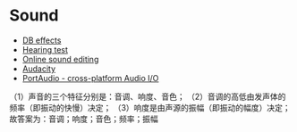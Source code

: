 Sound
===========


- [DB effects](http://www.sengpielaudio.com/calculator-levelchange.htm)
- [Hearing test](http://www.audiocheck.net/testtones_hearingtestaudiogram.php)
- [Online sound editing](https://twistedwave.com/online/)
- [Audacity](http://audacity.sourceforge.net/)
- [PortAudio - cross-platform Audio I/O](http://www.portaudio.com/)

（1）声音的三个特征分别是：音调、响度、音色；
（2）音调的高低由发声体的频率（即振动的快慢）决定；
（3）响度是由声源的振幅（即振动的幅度）决定；
故答案为：音调；响度；音色；频率；振幅